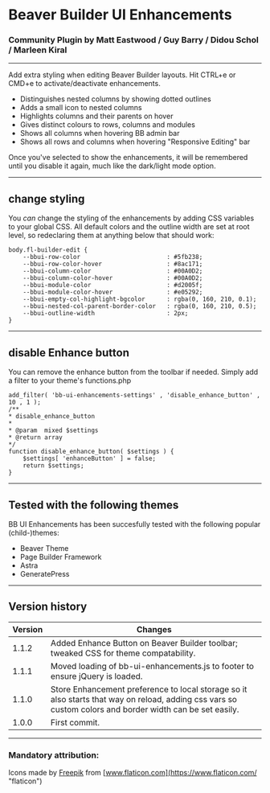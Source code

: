 # Beaver Builder UI Enhancements
### Community Plugin by Matt Eastwood / Guy Barry / Didou Schol / Marleen Kiral
---

Add extra styling when editing Beaver Builder layouts. Hit CTRL+e or CMD+e to activate/deactivate enhancements.

- Distinguishes nested columns by showing dotted outlines
- Adds a small icon to nested columns
- Highlights columns and their parents on hover
- Gives distinct colours to rows, columns and modules
- Shows all columns when hovering BB admin bar
- Shows all rows and columns when hovering "Responsive Editing" bar

Once you've selected to show the enhancements, it will be remembered until you disable it again, much like the dark/light mode option.

---
## change styling

You *can* change the styling of the enhancements by adding CSS variables to your global CSS. All default colors and the outline width are set at root level, so redeclaring them at anything below that should work:

    body.fl-builder-edit {
        --bbui-row-color                        : #5fb238;
        --bbui-row-color-hover                  : #8ac171;
        --bbui-column-color                     : #00A0D2;
        --bbui-column-color-hover               : #00A0D2;
        --bbui-module-color                     : #d2005f;
        --bbui-module-color-hover               : #e05292;
        --bbui-empty-col-highlight-bgcolor      : rgba(0, 160, 210, 0.1);
        --bbui-nested-col-parent-border-color   : rgba(0, 160, 210, 0.5);
        --bbui-outline-width                    : 2px;
    }


---
## disable Enhance button

You can remove the enhance button from the toolbar if needed. Simply add a filter to your theme's functions.php

    add_filter( 'bb-ui-enhancements-settings' , 'disable_enhance_button' , 10 , 1 );
    /**
    * disable_enhance_button
    *
    * @param  mixed $settings
    * @return array
    */
    function disable_enhance_button( $settings ) {
        $settings[ 'enhanceButton' ] = false;
        return $settings; 
    }


---
## Tested with the following themes

BB UI Enhancements has been succesfully tested with the following popular (child-)themes:

- Beaver Theme
- Page Builder Framework
- Astra
- GeneratePress

---
## Version history

|Version|Changes|
|---|---|
|1.1.2|Added Enhance Button on Beaver Builder toolbar; tweaked CSS for theme compatability.|
|1.1.1|Moved loading of bb-ui-enhancements.js to footer to ensure jQuery is loaded.|
|1.1.0|Store Enhancement preference to local storage so it also starts that way on reload, adding css vars so custom colors and border width can be set easily.|
|1.0.0|First commit.|


---
### Mandatory attribution:
Icons made by [Freepik](https://www.freepik.com "Freepik") from [www.flaticon.com](https://www.flaticon.com/ "flaticon")
